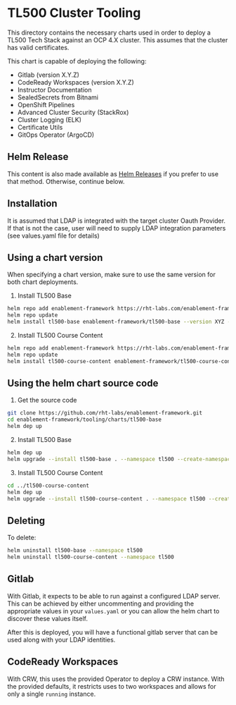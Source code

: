 # TL500 Cluster Tooling

This directory contains the necessary charts used in order to deploy a TL500 Tech Stack against an OCP 4.X cluster. This assumes that the cluster has valid certificates.

This chart is capable of deploying the following:

- Gitlab (version X.Y.Z)
- CodeReady Workspaces (version X.Y.Z)
- Instructor Documentation
- SealedSecrets from Bitnami
- OpenShift Pipelines
- Advanced Cluster Security (StackRox)
- Cluster Logging (ELK)
- Certificate Utils
- GitOps Operator (ArgoCD)

## Helm Release

This content is also made available as [Helm Releases](http://rht-labs.com/enablement-framework/) if you prefer to use that method. Otherwise, continue below.

## Installation

It is assumed that LDAP is integrated with the target cluster Oauth Provider. If that is not the case, user will need to supply LDAP integration parameters (see values.yaml file for details)

## Using a chart version

When specifying a chart version, make sure to use the same version for both chart deployments.

1. Install TL500 Base

```bash
helm repo add enablement-framework https://rht-labs.com/enablement-framework 
helm repo update
helm install tl500-base enablement-framework/tl500-base --version XYZ --namespace tl500 --create-namespace --timeout=15m
```

2. Install TL500 Course Content

```bash
helm repo add enablement-framework https://rht-labs.com/enablement-framework 
helm repo update
helm install tl500-course-content enablement-framework/tl500-course-content --version XYZ --namespace tl500 --create-namespace --timeout=15m
```

## Using the helm chart source code

1. Get the source code

```bash
git clone https://github.com/rht-labs/enablement-framework.git
cd enablement-framework/tooling/charts/tl500-base
helm dep up
```

2. Install TL500 Base

```bash
helm dep up
helm upgrade --install tl500-base . --namespace tl500 --create-namespace --timeout=15m
```

3. Install TL500 Course Content

```bash
cd ../tl500-course-content
helm dep up
helm upgrade --install tl500-course-content . --namespace tl500 --create-namespace --timeout=15m
```

## Deleting

To delete:
```bash
helm uninstall tl500-base --namespace tl500
helm uninstall tl500-course-content --namespace tl500
```

## Gitlab

With Gitlab, it expects to be able to run against a configured LDAP server. This can be achieved by either uncommenting and providing the appropriate values in your `values.yaml` or you can allow the helm chart to discover these values itself.

After this is deployed, you will have a functional gitlab server that can be used along with your LDAP identities.

## CodeReady Workspaces

With CRW, this uses the provided Operator to deploy a CRW instance. With the provided defaults, it restricts uses to two workspaces and allows for only a single `running` instance.
